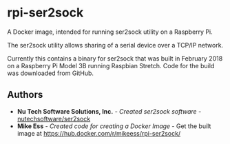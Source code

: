 # rpi-ser2sock

A Docker image, intended for running ser2sock utility on a Raspberry Pi.

The ser2sock utility allows sharing of a serial device over a TCP/IP network. 

Currently this contains a binary for ser2sock that was built in February 2018 on a Raspberry Pi Model 3B running Raspbian Stretch. Code for the build was downloaded from GitHub.

## Authors

* **Nu Tech Software Solutions, Inc.** - *Created ser2sock software* - [nutechsoftware/ser2sock](https://github.com/nutechsoftware/ser2sock)
* **Mike Ess** - *Created code for creating a Docker Image* - Get the built image at https://hub.docker.com/r/mikeess/rpi-ser2sock/

